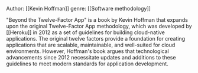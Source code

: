 Author: [[Kevin Hoffman]]
genre: [[Software methodology]]

"Beyond the Twelve-Factor App" is a book by Kevin Hoffman that expands upon the original Twelve-Factor App methodology, which was developed by [[Heroku]] in 2012 as a set of guidelines for building cloud-native applications. The original twelve factors provide a foundation for creating applications that are scalable, maintainable, and well-suited for cloud environments. However, Hoffman's book argues that technological advancements since 2012 necessitate updates and additions to these guidelines to meet modern standards for application development.
